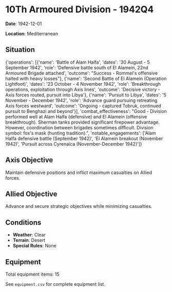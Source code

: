 # 10Th Armoured Division - 1942Q4

**Date**: 1942-12-01

**Location**: Mediterranean

## Situation

{'operations': [{'name': 'Battle of Alam Halfa', 'dates': '30 August - 5 September 1942', 'role': 'Defensive battle south of El Alamein, 22nd Armoured Brigade attached', 'outcome': "Success - Rommel's offensive halted with heavy losses"}, {'name': 'Second Battle of El Alamein (Operation Lightfoot)', 'dates': '23 October - 4 November 1942', 'role': 'Breakthrough operations, exploitation through Axis lines', 'outcome': 'Decisive victory - Axis forces routed, pursuit into Libya'}, {'name': 'Pursuit to Libya', 'dates': '5 November - December 1942', 'role': 'Advance guard pursuing retreating Axis forces westward', 'outcome': 'Ongoing - captured Tobruk, continued pursuit to Benghazi and beyond'}], 'combat_effectiveness': "Good - Division performed well at Alam Halfa (defensive) and El Alamein (offensive breakthrough). Sherman tanks provided significant firepower advantage. However, coordination between brigades sometimes difficult. Division symbol: fox's mask (hunting tradition).", 'notable_engagements': ['Alam Halfa defensive battle (September 1942)', 'El Alamein breakout (November 1942)', 'Pursuit across Cyrenaica (November-December 1942)']}

## Axis Objective

Maintain defensive positions and inflict maximum casualties on Allied forces.

## Allied Objective

Advance and secure strategic objectives while minimizing casualties.

## Conditions

- **Weather**: Clear
- **Terrain**: Desert
- **Special Rules**: None

## Equipment

Total equipment items: 15

See `equipment.csv` for complete equipment list.
